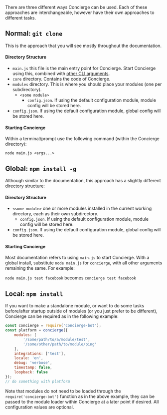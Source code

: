 There are three different ways Concierge can be used. Each of these approaches are interchangeable, however have their own approaches to different tasks.

## Normal: `git clone`
This is the approach that you will see mostly throughout the documentation.

#### Directory Structure
- `main.js` this file is the main entry point for Concierge. Start Concierge using this, combined with [other CLI arguments](./Options.md).
- `core` directory. Contains the code of Concierge.
- `modules` directory. This is where you should place your modules (one per subdirectory).
    - `<some module>`
        - `config.json`. If using the default configuration module, module config will be stored here.
- `config.json`. If using the default configuration module, global config will be stored here.

#### Starting Concierge
Within a terminal/prompt use the following command (within the Concierge directory):

`node main.js <args...>`

## Global: `npm install -g`
Although similar to the documentation, this approach has a slightly different directory structure:

#### Directory Structure
- `<some module>` one or more modules installed in the current working directory, each as their own subdirectory.
    - `config.json`. If using the default configuration module, module config will be stored here.
- `config.json`. If using the default configuration module, global config will be stored here.

#### Starting Concierge
Most documentation refers to using `main.js` to start Concierge. With a global install, substitute `node main.js` for `concierge`, with all other arguments remaining the same. For example:

`node main.js test facebook` becomes `concierge test facebook`

## Local: `npm install`
If you want to make a standalone module, or want to do some tasks before/after startup outside of modules (or you just prefer to be different), Concierge can be required as in the following example:

```js
const concierge = require('concierge-bot');
const platform = concierge({
    modules: [
        '/some/path/to/a/module/test',
        '/some/other/path/to/module/ping'
    ],
    integrations: ['test'],
    locale: 'en',
    debug: 'verbose',
    timestamp: false,
    loopback: false
});
// do something with platform
```

Note that modules do not need to be loaded through the `require('concierge-bot')` function as in the above example, they can be passed to the module loader within Concierge at a later point if desired. All configuration values are optional.
